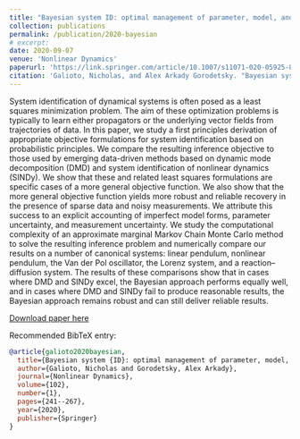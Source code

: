 ```yaml
---
title: "Bayesian system ID: optimal management of parameter, model, and measurement uncertainty"
collection: publications
permalink: /publication/2020-bayesian
# excerpt: 
date: 2020-09-07
venue: 'Nonlinear Dynamics'
paperurl: 'https://link.springer.com/article/10.1007/s11071-020-05925-8'
citation: 'Galioto, Nicholas, and Alex Arkady Gorodetsky. "Bayesian system ID: optimal management of parameter, model, and measurement uncertainty." <i>Nonlinear Dynamics</i> 102.1 (2020): 241-267.'
---
```


System identification of dynamical systems is often posed as a least squares minimization problem. The aim of these optimization problems is typically to learn either propagators or the underlying vector fields from trajectories of data. In this paper, we study a first principles derivation of appropriate objective formulations for system identification based on probabilistic principles. We compare the resulting inference objective to those used by emerging data-driven methods based on dynamic mode decomposition (DMD) and system identification of nonlinear dynamics (SINDy). We show that these and related least squares formulations are specific cases of a more general objective function. We also show that the more general objective function yields more robust and reliable recovery in the presence of sparse data and noisy measurements. We attribute this success to an explicit accounting of imperfect model forms, parameter uncertainty, and measurement uncertainty. We study the computational complexity of an approximate marginal Markov Chain Monte Carlo method to solve the resulting inference problem and numerically compare our results on a number of canonical systems: linear pendulum, nonlinear pendulum, the Van der Pol oscillator, the Lorenz system, and a reaction–diffusion system. The results of these comparisons show that in cases where DMD and SINDy excel, the Bayesian approach performs equally well, and in cases where DMD and SINDy fail to produce reasonable results, the Bayesian approach remains robust and can still deliver reliable results.

[Download paper here](http://ngalioto.github.io/files/galioto2020bayesian.pdf)

Recommended BibTeX entry:
```bibtex
@article{galioto2020bayesian,
  title={Bayesian system {ID}: optimal management of parameter, model, and measurement uncertainty},
  author={Galioto, Nicholas and Gorodetsky, Alex Arkady},
  journal={Nonlinear Dynamics},
  volume={102},
  number={1},
  pages={241--267},
  year={2020},
  publisher={Springer}
}
```